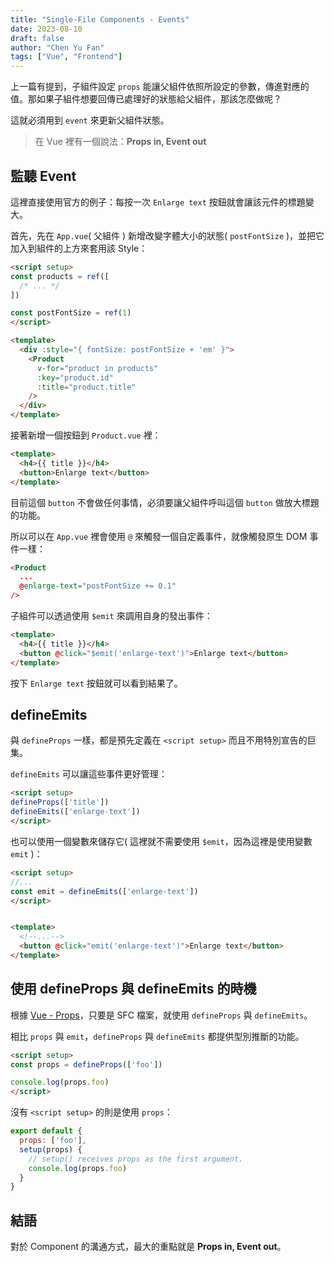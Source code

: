 ```yaml
---
title: "Single-File Components - Events"
date: 2023-08-10
draft: false
author: "Chen Yu Fan"
tags: ["Vue", "Frontend"]
---
```


上一篇有提到，子組件設定 `props` 能讓父組件依照所設定的參數，傳進對應的值。那如果子組件想要回傳已處理好的狀態給父組件，那該怎麼做呢？

這就必須用到 `event` 來更新父組件狀態。

> 在 Vue 裡有一個說法：**Props in, Event out**

<!--more-->

## 監聽 Event

這裡直接使用官方的例子：每按一次 `Enlarge text` 按鈕就會讓該元件的標題變大。

首先，先在 `App.vue`( 父組件 ) 新增改變字體大小的狀態( `postFontSize` )，並把它加入到組件的上方來套用該 Style：

```html
<script setup>
const products = ref([
  /* ... */
])

const postFontSize = ref(1)
</script>

<template>
  <div :style="{ fontSize: postFontSize + 'em' }">
    <Product 
	  v-for="product in products" 
	  :key="product.id" 
	  :title="product.title" 
    />
  </div>
</template>
```

接著新增一個按鈕到 `Product.vue` 裡：

```html
<template>
  <h4>{{ title }}</h4>
  <button>Enlarge text</button>
</template>
```

目前這個 `button` 不會做任何事情，必須要讓父組件呼叫這個 `button` 做放大標題的功能。

所以可以在 `App.vue` 裡會使用 `@` 來觸發一個自定義事件，就像觸發原生 DOM 事件一樣：

```html
<Product
  ... 
  @enlarge-text="postFontSize += 0.1"
/>
```

子組件可以透過使用 `$emit` 來調用自身的發出事件：

```html
<template>
  <h4>{{ title }}</h4>
  <button @click="$emit('enlarge-text')">Enlarge text</button>
</template>
```

按下 `Enlarge text` 按鈕就可以看到結果了。

## defineEmits

與 `defineProps` 一樣，都是預先定義在 `<script setup>` 而且不用特別宣告的巨集。

`defineEmits` 可以讓這些事件更好管理：

```html
<script setup>
defineProps(['title'])
defineEmits(['enlarge-text'])
</script>
```

也可以使用一個變數來儲存它( 這裡就不需要使用 `$emit`，因為這裡是使用變數 `emit` )：

```html
<script setup>
//...
const emit = defineEmits(['enlarge-text'])
</script>


<template>
  <!--...-->
  <button @click="emit('enlarge-text')">Enlarge text</button>
</template>
```

## 使用 defineProps 與 defineEmits 的時機

根據 [Vue - Props](https://vuejs.org/guide/components/props.html#props-declaration)，只要是 SFC 檔案，就使用 `defineProps` 與 `defineEmits`。

相比 `props` 與 `emit`，`defineProps` 與 `defineEmits` 都提供型別推斷的功能。

```html
<script setup>
const props = defineProps(['foo'])

console.log(props.foo)
</script>
```

沒有 `<script setup>` 的則是使用 `props`：

```js
export default {
  props: ['foo'],
  setup(props) {
    // setup() receives props as the first argument.
    console.log(props.foo)
  }
}
```

## 結語

對於 Component 的溝通方式，最大的重點就是 **Props in, Event out**。
